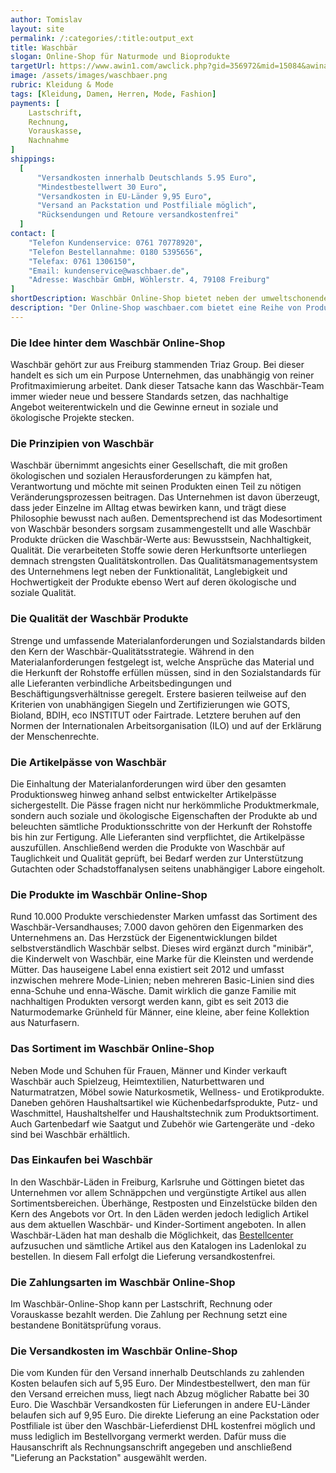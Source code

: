 ```yaml
---
author: Tomislav
layout: site
permalink: /:categories/:title:output_ext
title: Waschbär
slogan: Online-Shop für Naturmode und Bioprodukte
targetUrl: https://www.awin1.com/awclick.php?gid=356972&mid=15084&awinaffid=731132&linkid=2337498&clickref
image: /assets/images/waschbaer.png
rubric: Kleidung & Mode
tags: [Kleidung, Damen, Herren, Mode, Fashion]
payments: [
    Lastschrift,
    Rechnung,
    Vorauskasse,
    Nachnahme
]
shippings:
  [
      "Versandkosten innerhalb Deutschlands 5.95 Euro",
      "Mindestbestellwert 30 Euro",
      "Versandkosten in EU-Länder 9,95 Euro",
      "Versand an Packstation und Postfiliale möglich",
      "Rücksendungen und Retoure versandkostenfrei"
  ]
contact: [
    "Telefon Kundenservice: 0761 70778920", 
    "Telefon Bestellannahme: 0180 5395656",
    "Telefax: 0761 1306150",
    "Email: kundenservice@waschbaer.de",
    "Adresse: Waschbär GmbH, Wöhlerstr. 4, 79108 Freiburg"
]
shortDescription: Waschbär Online-Shop bietet neben der umweltschonenden Naturmode für die ganze Familie auch nachhaltige Produkte rund um das Wohnen und den Haushalt.
description: "Der Online-Shop waschbaer.com bietet eine Reihe von Produktkategorien für unterschiedliche Lebensbereiche: Naturmode und -schuhe sind hier ebenso zu finden wie Haushaltswaren und Naturkosmetik oder Heimtextilien, Möbel und Kinderspielzeug. Alle Produkte, die im Online-Shop angeboten werden, erfüllen die strengen Waschbär-Anforderungen in Sachen Umweltgerechtigkeit und Sozialverträglichkeit. Zur Verwirklichung seiner hochgesteckten Ziele arbeitet Waschbär mit einigen unabhängigen Organisationen und anerkannten Gütesiegeln zusammen."
---
```


### Die Idee hinter dem Waschbär Online-Shop

Waschbär gehört zur aus Freiburg stammenden Triaz Group. Bei dieser handelt es sich um ein Purpose Unternehmen, das unabhängig von reiner Profitmaximierung arbeitet. Dank dieser Tatsache kann das Waschbär-Team immer wieder neue und bessere Standards setzen, das nachhaltige Angebot weiterentwickeln und die Gewinne erneut in soziale und ökologische Projekte stecken.

### Die Prinzipien von Waschbär

Waschbär übernimmt angesichts einer Gesellschaft, die mit großen ökologischen und sozialen Herausforderungen zu kämpfen hat, Verantwortung und möchte mit seinen Produkten einen Teil zu nötigen Veränderungsprozessen beitragen. Das Unternehmen ist davon überzeugt, dass jeder Einzelne im Alltag etwas bewirken kann, und trägt diese Philosophie bewusst nach außen. Dementsprechend ist das Modesortiment von Waschbär besonders sorgsam zusammengestellt und alle Waschbär Produkte drücken die Waschbär-Werte aus: Bewusstsein, Nachhaltigkeit, Qualität. Die verarbeiteten Stoffe sowie deren Herkunftsorte unterliegen demnach strengsten Qualitätskontrollen. Das Qualitätsmanagementsystem des Unternehmens legt neben der Funktionalität, Langlebigkeit und Hochwertigkeit der Produkte ebenso Wert auf deren ökologische und soziale  Qualität.

### Die Qualität der Waschbär Produkte

Strenge und umfassende Materialanforderungen und Sozialstandards bilden den Kern der Waschbär-Qualitätsstrategie. Während in den Materialanforderungen festgelegt ist, welche Ansprüche das Material und die Herkunft der Rohstoffe erfüllen müssen, sind in den Sozialstandards für alle Lieferanten verbindliche Arbeitsbedingungen und Beschäftigungsverhältnisse geregelt. Erstere basieren teilweise auf den Kriterien von unabhängigen Siegeln und Zertifizierungen wie GOTS, Bioland, BDIH, eco INSTITUT oder Fairtrade. Letztere beruhen auf den Normen der Internationalen Arbeitsorganisation (ILO) und auf der Erklärung der Menschenrechte. 

### Die Artikelpässe von Waschbär

Die Einhaltung der Materialanforderungen wird über den gesamten Produktionsweg hinweg anhand selbst entwickelter Artikelpässe sichergestellt. Die Pässe fragen nicht nur herkömmliche Produktmerkmale, sondern auch soziale und ökologische Eigenschaften der Produkte ab und beleuchten sämtliche Produktionsschritte von der Herkunft der Rohstoffe bis hin zur Fertigung. Alle Lieferanten sind verpflichtet, die Artikelpässe auszufüllen. Anschließend werden die Produkte von Waschbär auf Tauglichkeit und Qualität geprüft, bei Bedarf werden zur Unterstützung Gutachten oder Schadstoffanalysen seitens unabhängiger Labore eingeholt.

### Die Produkte im Waschbär Online-Shop

Rund 10.000 Produkte verschiedenster Marken umfasst das Sortiment des Waschbär-Versandhauses; 7.000 davon gehören den Eigenmarken des Unternehmens an. Das Herzstück der Eigenentwicklungen bildet selbstverständlich Waschbär selbst. Dieses wird ergänzt durch "minibär", die Kinderwelt von Waschbär, eine Marke für die Kleinsten und werdende Mütter. Das hauseigene Label enna existiert seit 2012 und umfasst inzwischen mehrere Mode-Linien; neben mehreren Basic-Linien sind dies enna-Schuhe und enna-Wäsche. Damit wirklich die ganze Familie mit nachhaltigen Produkten versorgt werden kann, gibt es seit 2013 die Naturmodemarke Grünheld für Männer, eine kleine, aber feine Kollektion aus Naturfasern.

### Das Sortiment im Waschbär Online-Shop

Neben Mode und Schuhen für Frauen, Männer und Kinder verkauft Waschbär auch Spielzeug, Heimtextilien, Naturbettwaren und Naturmatratzen, Möbel sowie Naturkosmetik, Wellness- und Erotikprodukte. Daneben gehören Haushaltsartikel wie Küchenbedarfsprodukte, Putz- und Waschmittel, Haushaltshelfer und Haushaltstechnik zum Produktsortiment. Auch Gartenbedarf wie Saatgut und Zubehör wie Gartengeräte und -deko sind bei Waschbär erhältlich. 

### Das Einkaufen bei Waschbär

In den Waschbär-Läden in Freiburg, Karlsruhe und Göttingen bietet das Unternehmen vor allem Schnäppchen und vergünstigte Artikel aus allen Sortimentsbereichen. Überhänge, Restposten und Einzelstücke bilden den Kern des Angebots vor Ort. In den Läden werden jedoch lediglich Artikel aus dem aktuellen Waschbär- und Kinder-Sortiment angeboten. In allen Waschbär-Läden hat man deshalb die Möglichkeit, das <a href="https://www.waschbaer.de/shop/ueber-uns/laeden" target="_blank">Bestellcenter</a> aufzusuchen und sämtliche Artikel aus den Katalogen ins Ladenlokal zu bestellen. In diesem Fall erfolgt die Lieferung versandkostenfrei.

### Die Zahlungsarten im Waschbär Online-Shop

Im Waschbär-Online-Shop kann per Lastschrift, Rechnung oder Vorauskasse bezahlt werden. Die Zahlung per Rechnung setzt eine bestandene Bonitätsprüfung voraus. 

### Die Versandkosten im Waschbär Online-Shop

Die vom Kunden für den Versand innerhalb Deutschlands zu zahlenden Kosten belaufen sich auf 5,95 Euro. Der Mindestbestellwert, den man für den Versand erreichen muss, liegt nach Abzug möglicher Rabatte bei 30 Euro. Die Waschbär Versandkosten für Lieferungen in andere EU-Länder belaufen sich auf 9,95 Euro. Die direkte Lieferung an eine Packstation oder Postfiliale ist über den Waschbär-Lieferdienst DHL kostenfrei möglich und muss lediglich im Bestellvorgang vermerkt werden. Dafür muss die Hausanschrift als Rechnungsanschrift angegeben und anschließend "Lieferung an Packstation" ausgewählt werden.
